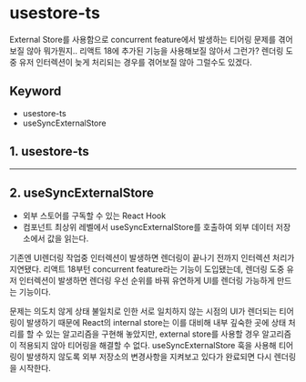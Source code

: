 # usestore-ts

External Store를 사용함으로 concurrent feature에서 발생하는 티어링 문제를 겪어보질 않아 뭐가뭔지..
리액트 18에 추가된 기능을 사용해보질 않아서 그런가? 렌더링 도중 유저 인터렉션이 늦게 처리되는 경우를 겪어보질 않아 그럴수도 있겠다.

## Keyword

- usestore-ts
- useSyncExternalStore

## 1. usestore-ts

---

## 2. useSyncExternalStore

- 외부 스토어를 구독할 수 있는 React Hook
- 컴포넌트 최상위 레벨에서 useSyncExternalStore를 호출하여 외부 데이터 저장소에서 값을 읽는다.

기존엔 UI렌더링 작업중 인터렉션이 발생하면 렌더링이 끝나기 전까지 인터렉션 처리가 지연됐다.
리액트 18부턴 concurrent feature라는 기능이 도입됐는데,
렌더링 도중 유저 인터렉션이 발생하면 렌더링 우선 순위를 바꿔 유연하게 UI를 렌더링 가능하게 만드는 기능이다.

문제는 의도치 않게 상태 불일치로 인한 서로 일치하지 않는 시점의 UI가 렌더되는 티어링이 발생하기 때문에 React의 internal store는 이를 대비해 내부 깊숙한 곳에 상태 처리를 할 수 있는
알고리즘을 구현해 놓았지만, external store를 사용할 경우 알고리즘이 적용되지 않아 티어링을 해결할 수 없다.
useSyncExternalStore 훅을 사용해 티어링이 발생하지 않도록 외부 저장소의 변경사항을 지켜보고 있다가 완료되면 다시 렌더링을 시작한다.
